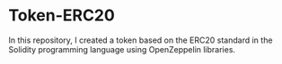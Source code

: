 # Token-ERC20
In this repository, I created a token based on the ERC20 standard in the Solidity programming language using OpenZeppelin libraries.

